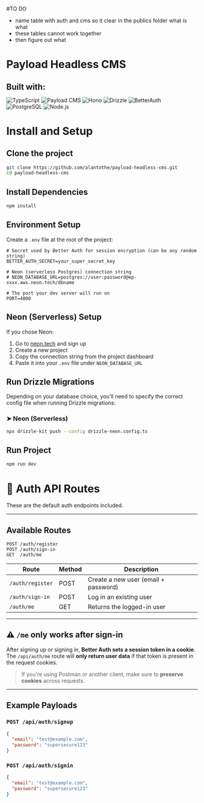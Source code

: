 #TO DO 
- name table with auth and cms so it clear in the publics folder what is what
- these tables cannot work together
- then figure out what 

# Payload Headless CMS

<h2 style="margin-bottom: 0.5rem;">Built with:</h2>
<p>

  <img alt="TypeScript" src="https://img.shields.io/badge/typescript-007ACC?style=for-the-badge&logo=typescript&logoColor=white"/>
  <img alt="Payload CMS" src="https://img.shields.io/badge/Payload%20CMS-444444?style=for-the-badge&logo=payloadcms&logoColor=white"/>
  <img alt="Hono" src="https://img.shields.io/badge/hono-E36002?style=for-the-badge&logo=hono&logoColor=white"/>
  <img alt="Drizzle" src="https://img.shields.io/badge/drizzle-43853D?style=for-the-badge&logo=drizzle&logoColor=white"/>
  <img alt="BetterAuth" src="https://img.shields.io/badge/betterauth-333333?style=for-the-badge&logo=fusionauth&logoColor=white"/>
  <img alt="PostgreSQL" src="https://img.shields.io/badge/postgres-%23336791.svg?style=for-the-badge&logo=postgresql&logoColor=white"/>  
  <img alt="Node.js" src="https://img.shields.io/badge/node-43853D?style=for-the-badge&logo=node.js&logoColor=white"/>
</p>

# Install and Setup

## Clone the project

```bash
git clone https://github.com/alantothe/payload-headless-cms.git
cd payload-headless-cms
```

## Install Dependencies

```bash
npm install
```

## Environment Setup

Create a `.env` file at the root of the project:

```env
# Secret used by Better Auth for session encryption (can be any random string)
BETTER_AUTH_SECRET=your_super_secret_key

# Neon (serverless Postgres) connection string
# NEON_DATABASE_URL=postgres://user:password@ep-xxxx.aws.neon.tech/dbname

# The port your dev server will run on
PORT=4000

```

## Neon (Serverless) Setup

If you chose Neon:

1. Go to [neon.tech](https://neon.tech) and sign up
2. Create a new project
3. Copy the connection string from the project dashboard
4. Paste it into your `.env` file under `NEON_DATABASE_URL`

## Run Drizzle Migrations

Depending on your database choice, you’ll need to specify the correct config file when running Drizzle migrations:

### ➤ Neon (Serverless)

```bash
npx drizzle-kit push --config drizzle-neon.config.ts
```

## Run Project

```bash
npm run dev
```

# 🔐 Auth API Routes

These are the default auth endpoints included.

---

## Available Routes

```http
POST /auth/register
POST /auth/sign-in
GET  /auth/me
```

| Route            | Method | Description                          |
| ---------------- | ------ | ------------------------------------ |
| `/auth/register` | POST   | Create a new user (email + password) |
| `/auth/sign-in`  | POST   | Log in an existing user              |
| `/auth/me`       | GET    | Returns the logged-in user           |

---

## ⚠️ `/me` only works after sign-in

After signing up or signing in, **Better Auth sets a session token in a cookie**.  
The `/api/auth/me` route will **only return user data** if that token is present in the request cookies.

> If you're using Postman or another client, make sure to **preserve cookies** across requests.

---

## Example Payloads

### `POST /api/auth/signup`

```json
{
  "email": "test@example.com",
  "password": "supersecure123"
}
```

### `POST /api/auth/signin`

```json
{
  "email": "test@example.com",
  "password": "supersecure123"
}
```
